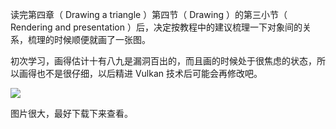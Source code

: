 读完第四章（ Drawing a triangle ）第四节（ Drawing ）的第三小节（ Rendering and presentation ）后，决定按教程中的建议梳理一下对象间的关系，梳理的时候顺便就画了一张图。

初次学习，画得估计十有八九是漏洞百出的，而且画的时候处于很焦虑的状态，所以画得也不是很仔细，以后精进 Vulkan 技术后可能会再修改吧。

![](/images2/object_relationship.png)

图片很大，最好下载下来查看。
